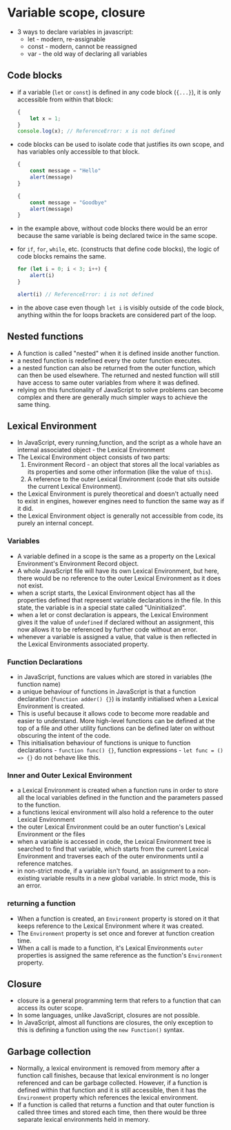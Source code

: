 # Variable scope, closure

-   3 ways to declare variables in javascript:
    -   let - modern, re-assignable
    -   const - modern, cannot be reassigned
    -   var - the old way of declaring all variables

## Code blocks

-   if a variable (`let` or `const`) is defined in any code block (`{...}`), it is only accessible from within that block:
    ```JavaScript
    {
    	let x = 1;
    }
    console.log(x); // ReferenceError: x is not defined
    ```
-   code blocks can be used to isolate code that justifies its own scope, and has variables only accessible to that block.

    ```JavaScript
    {
    	const message = "Hello"
    	alert(message)
    }

    {
    	const message = "Goodbye"
    	alert(message)
    }
    ```

-   in the example above, without code blocks there would be an error because the same variable is being declared twice in the same scope.
-   for `if`, `for`, `while`, etc. (constructs that define code blocks), the logic of code blocks remains the same.

    ```JavaScript
    for (let i = 0; i < 3; i++) {
    	alert(i)
    }

    alert(i) // ReferenceError: i is not defined
    ```

-   in the above case even though `let i` is visibly outside of the code block, anything within the for loops brackets are considered part of the loop.

## Nested functions

-   A function is called "nested" when it is defined inside another function.
-   a nested function is redefined every the outer function executes.
-   a nested function can also be returned from the outer function, which can then be used elsewhere. The returned and nested function will still have access to same outer variables from where it was defined.
-   relying on this functionality of JavaScript to solve problems can become complex and there are generally much simpler ways to achieve the same thing.

## Lexical Environment

-   In JavaScript, every running,function, and the script as a whole have an internal associated object - the Lexical Environment
-   The Lexical Environment object consists of two parts:
    1. Environment Record - an object that stores all the local variables as its properties and some other information (like the value of `this`).
    2. A reference to the outer Lexical Environment (code that sits outside the current Lexical Environment).
-   the Lexical Environment is purely theoretical and doesn't actually need to exist in engines, however engines need to function the same way as if it did.
-   the Lexical Environment object is generally not accessible from code, its purely an internal concept.

### Variables

-   A variable defined in a scope is the same as a property on the Lexical Environment's Environment Record object.
-   A whole JavaScript file will have its own Lexical Environment, but here, there would be no reference to the outer Lexical Environment as it does not exist.
-   when a script starts, the Lexical Environment object has all the properties defined that represent variable declarations in the file. In this state, the variable is in a special state called "Uninitialized".
-   when a let or const declaration is appears, the Lexical Environment gives it the value of `undefined` if declared without an assignment, this now allows it to be referenced by further code without an error.
-   whenever a variable is assigned a value, that value is then reflected in the Lexical Environments associated property.

### Function Declarations

-   in JavaScript, functions are values which are stored in variables (the function name)
-   a unique behaviour of functions in JavaScript is that a function declaration (`function adder() {}`) is instantly initialised when a Lexical Environment is created.
-   This is useful because it allows code to become more readable and easier to understand. More high-level functions can be defined at the top of a file and other utility functions can be defined later on without obscuring the intent of the code.
-   This initialisation behaviour of functions is unique to function declarations - `function func() {}`, function expressions - `let func = () => {}` do not behave like this.

### Inner and Outer Lexical Environment

-   a Lexical Environment is created when a function runs in order to store all the local variables defined in the function and the parameters passed to the function.
-   a functions lexical environment will also hold a reference to the outer Lexical Environment
-   the outer Lexical Environment could be an outer function's Lexical Environment or the files
-   when a variable is accessed in code, the Lexical Environment tree is searched to find that variable, which starts from the current Lexical Environment and traverses each of the outer environments until a reference matches.
-   in non-strict mode, if a variable isn't found, an assignment to a non-existing variable results in a new global variable. In strict mode, this is an error.

### returning a function

-   When a function is created, an `Environment` property is stored on it that keeps reference to the Lexical Environment where it was created.
-   The `Environment` property is set once and forever at function creation time.
-   When a call is made to a function, it's Lexical Environments `outer` properties is assigned the same reference as the function's `Environment` property.

## Closure

-   closure is a general programming term that refers to a function that can access its outer scope.
-   In some languages, unlike JavaScript, closures are not possible.
-   In JavaScript, almost all functions are closures, the only exception to this is defining a function using the `new Function()` syntax.

## Garbage collection

- Normally, a lexical environment is removed from memory after a function call finishes, because that lexical environment is no longer referenced and can be garbage collected. However, if a function is defined within that function and it is still accessible, then it has the `Environment` property which references the lexical environment.
- If a function is called that returns a function and that outer function is called three times and stored each time, then there would be three separate lexical environments held in memory.